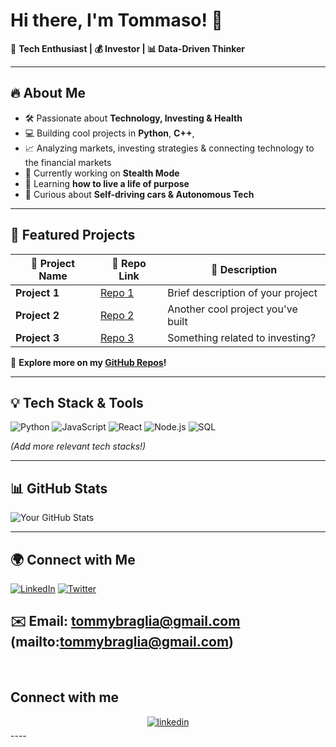 # Hi there, I'm Tommaso! 👋

🚀 **Tech Enthusiast | 💰 Investor | 📊 Data-Driven Thinker**

---

## 🔥 About Me
- 🛠 Passionate about **Technology, Investing & Health**
- 💻 Building cool projects in **Python**, **C++**, 
- 📈 Analyzing markets, investing strategies & connecting technology to the financial markets
- 🎯 Currently working on **Stealth Mode**
- 🌱 Learning **how to live a life of purpose**
- 🚗 Curious about **Self-driving cars & Autonomous Tech** 

---

## 📌 Featured Projects
| 🚀 Project Name | 🔗 Repo Link | 📜 Description |
|---------------|------------|---------------|
| **Project 1** | [Repo 1](#) | Brief description of your project |
| **Project 2** | [Repo 2](#) | Another cool project you've built |
| **Project 3** | [Repo 3](#) | Something related to investing? |

🔗 **Explore more on my [GitHub Repos](#)!**

---

## 💡 Tech Stack & Tools
![Python](https://img.shields.io/badge/-Python-3776AB?style=for-the-badge&logo=python&logoColor=white)
![JavaScript](https://img.shields.io/badge/-JavaScript-F7DF1E?style=for-the-badge&logo=javascript&logoColor=black)
![React](https://img.shields.io/badge/-React-61DAFB?style=for-the-badge&logo=react&logoColor=black)
![Node.js](https://img.shields.io/badge/-Node.js-339933?style=for-the-badge&logo=nodedotjs&logoColor=white)
![SQL](https://img.shields.io/badge/-SQL-4479A1?style=for-the-badge&logo=mysql&logoColor=white)

*(Add more relevant tech stacks!)*

---

## 📊 GitHub Stats
![Your GitHub Stats](https://github-readme-stats.vercel.app/api?username=your-username&show_icons=true&theme=dark)

---

## 🌍 Connect with Me
[![LinkedIn](https://img.shields.io/badge/-LinkedIn-0077B5?style=for-the-badge&logo=linkedin&logoColor=white)](https://linkedin.com/in/yourprofile)
[![Twitter](https://img.shields.io/badge/-Twitter-1DA1F2?style=for-the-badge&logo=twitter&logoColor=white)](https://twitter.com/yourhandle)

✉️ **Email:** tommybraglia@gmail.com (mailto:tommybraglia@gmail.com)
---
<br/>  

## Connect with me  
<div align="center">
<a href="https://linkedin.com/in/tommaso-braglia" target="_blank">
<img src=https://img.shields.io/badge/linkedin-%231E77B5.svg?&style=for-the-badge&logo=linkedin&logoColor=white alt=linkedin style="margin-bottom: 5px;" />
</a>  
</div>  
----

